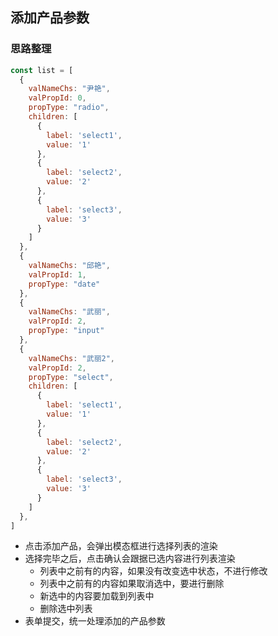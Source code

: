 ## 添加产品参数

### 思路整理
```js
const list = [
  {
    valNameChs: "尹艳",
    valPropId: 0,
    propType: "radio",
    children: [
      {
        label: 'select1',
        value: '1'
      },
      {
        label: 'select2',
        value: '2'
      },
      {
        label: 'select3',
        value: '3'
      }
    ]
  },
  {
    valNameChs: "邱艳",
    valPropId: 1,
    propType: "date"
  },
  {
    valNameChs: "武丽",
    valPropId: 2,
    propType: "input"
  },
  {
    valNameChs: "武丽2",
    valPropId: 2,
    propType: "select",
    children: [
      {
        label: 'select1',
        value: '1'
      },
      {
        label: 'select2',
        value: '2'
      },
      {
        label: 'select3',
        value: '3'
      }
    ]
  },
]        
```
* 点击添加产品，会弹出模态框进行选择列表的渲染
* 选择完毕之后，点击确认会跟据已选内容进行列表渲染
  * 列表中之前有的内容，如果没有改变选中状态，不进行修改
  * 列表中之前有的内容如果取消选中，要进行删除
  * 新选中的内容要加载到列表中
  * 删除选中列表
* 表单提交，统一处理添加的产品参数
  